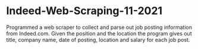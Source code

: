 # Indeed-Web-Scraping-11-2021
Programmed a web scraper to collect and parse out job posting information from Indeed.com. Given the position and the location the program gives out title, company name, date of posting, location and salary for each job post.  
